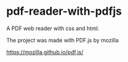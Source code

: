 # pdf-reader-with-pdfjs

A PDF web reader with css and html.<p>
The project was made with PDF.js by mozilla<p>
https://mozilla.github.io/pdf.js/
